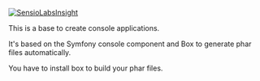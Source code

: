 [![SensioLabsInsight](https://insight.sensiolabs.com/projects/9c258ecb-2cb3-4597-8f04-ecb36f5fd76a/mini.png)](https://insight.sensiolabs.com/projects/9c258ecb-2cb3-4597-8f04-ecb36f5fd76a)

This is a base to create console applications.

It's based on the Symfony console component and Box to generate phar files automatically.

You have to install box to build your phar files.
